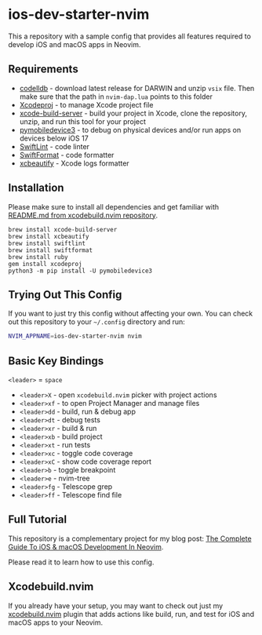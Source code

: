 # ios-dev-starter-nvim

This a repository with a sample config that provides all features required to develop iOS and macOS apps in Neovim.

## Requirements

- [codelldb](https://github.com/vadimcn/codelldb/releases) - download latest release for DARWIN and unzip `vsix` file. Then make sure that the path in `nvim-dap.lua` points to this folder
- [Xcodeproj](https://github.com/CocoaPods/Xcodeproj) - to manage Xcode project file
- [xcode-build-server](https://github.com/SolaWing/xcode-build-server) - build your project in Xcode, clone the repository, unzip, and run this tool for your project
- [pymobiledevice3](https://github.com/doronz88/pymobiledevice3) - to debug on physical devices and/or run apps on devices below iOS 17
- [SwiftLint](https://github.com/realm/SwiftLint) - code linter
- [SwiftFormat](https://github.com/nicklockwood/SwiftFormat) - code formatter
- [xcbeautify](https://github.com/cpisciotta/xcbeautify) - Xcode logs formatter

## Installation

Please make sure to install all dependencies and get familiar with [README.md from xcodebuild.nvim repository](https://github.com/wojciech-kulik/xcodebuild.nvim).

```
brew install xcode-build-server
brew install xcbeautify
brew install swiftlint
brew install swiftformat
brew install ruby
gem install xcodeproj
python3 -m pip install -U pymobiledevice3
```

## Trying Out This Config

If you want to just try this config without affecting your own. You can check out this repository to your `~/.config` directory and run:

```bash
NVIM_APPNAME=ios-dev-starter-nvim nvim
```

## Basic Key Bindings

`<leader>` = `space`

- `<leader>X` - open `xcodebuild.nvim` picker with project actions
- `<leader>xf` - to open Project Manager and manage files
- `<leader>dd` - build, run & debug app
- `<leader>dt` - debug tests
- `<leader>xr` - build & run
- `<leader>xb` - build project
- `<leader>xt` - run tests
- `<leader>xc` - toggle code coverage
- `<leader>xC` - show code coverage report
- `<leader>b` - toggle breakpoint
- `<leader>e` - nvim-tree
- `<leader>fg` - Telescope grep
- `<leader>ff` - Telescope find file

## Full Tutorial

This repository is a complementary project for my blog post: [The Complete Guide To iOS & macOS Development In Neovim](https://wojciechkulik.pl/ios/the-complete-guide-to-ios-macos-development-in-neovim).

Please read it to learn how to use this config.

## Xcodebuild.nvim

If you already have your setup, you may want to check out just my [xcodebuild.nvim](https://github.com/wojciech-kulik/xcodebuild.nvim) plugin that adds actions like build, run, and test for iOS and macOS apps to your Neovim.
